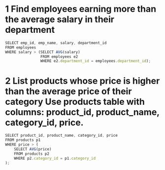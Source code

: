 # 1 Find employees earning more than the average salary in their department

```jsx
SELECT emp_id, emp_name, salary, department_id
FROM employees
WHERE salary > (SELECT AVG(salary) 
                FROM employees e2 
                WHERE e2.department_id = employees.department_id);

```
# 2 List products whose price is higher than the average price of their category Use products table with columns: product_id, product_name, category_id, price.

```jsx
SELECT product_id, product_name, category_id, price
FROM products p1
WHERE price > (
    SELECT AVG(price)
    FROM products p2
    WHERE p2.category_id = p1.category_id
);

```

